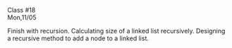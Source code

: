 <div class="lecture1">

<div class="column_date">
<p markdown="block">

Class #18 <br>
Mon,11/05

</p>
</div>
<div class="column_materials">
<p markdown="block">

Finish with recursion. Calculating size of a linked list recursively.
Designing a recursive method to add a node to a linked list.




</p>
</div>

<div class="column_assign">
<p markdown="block">



</p>
</div>

</div>
